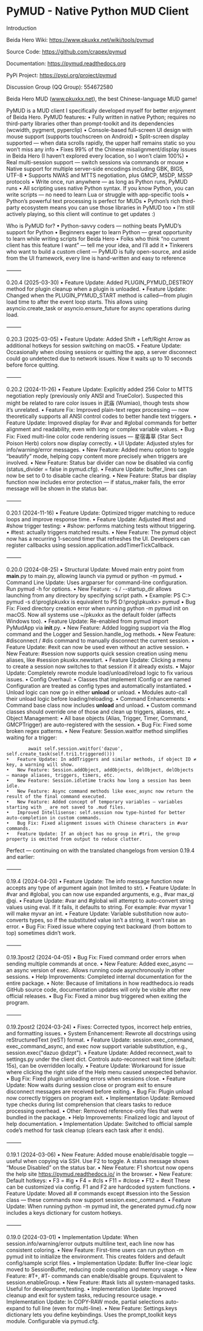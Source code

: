 # PyMUD - Native Python MUD Client

Introduction

Beida Hero Wiki: https://www.pkuxkx.net/wiki/tools/pymud

Source Code: https://github.com/crapex/pymud

Documentation: https://pymud.readthedocs.org

PyPi Project: https://pypi.org/project/pymud

Discussion Group (QQ Group): 554672580

Beida Hero MUD (www.pkuxkx.net), the best Chinese-language MUD game!

PyMUD is a MUD client I specifically developed myself for better enjoyment of Beida Hero. PyMUD features:
	•	Fully written in native Python; requires no third-party libraries other than prompt-toolkit and its dependencies (wcwidth, pygment, pyperclip)
	•	Console-based full-screen UI design with mouse support (supports touchscreen on Android)
	•	Split-screen display supported — when data scrolls rapidly, the upper half remains static so you won’t miss any info
	•	Fixes 99% of the Chinese misalignment/display issues in Beida Hero (I haven’t explored every location, so I won’t claim 100%)
	•	Real multi-session support — switch sessions via commands or mouse
	•	Native support for multiple server-side encodings including GBK, BIG5, UTF-8
	•	Supports NWAS and MTTS negotiation, plus GMCP, MSDP, MSSP protocols
	•	Write once, run anywhere — as long as Python runs, PyMUD runs
	•	All scripting uses native Python syntax. If you know Python, you can write scripts — no need to learn Lua or struggle with app-specific tools
	•	Python’s powerful text processing is perfect for MUDs
	•	Python’s rich third-party ecosystem means you can use those libraries in PyMUD too
	•	I’m still actively playing, so this client will continue to get updates :)

Who is PyMUD for?
	•	Python-savvy coders — nothing beats PyMUD’s support for Python
	•	Beginners eager to learn Python — great opportunity to learn while writing scripts for Beida Hero
	•	Folks who think “no current client has this feature I want” — tell me your idea, and I’ll add it
	•	Tinkerers who want to build a custom client — PyMUD is fully open-source, and aside from the UI framework, every line is hand-written and easy to reference

⸻

0.20.4 (2025-03-30)
	•	Feature Update: Added PLUGIN_PYMUD_DESTROY method for plugin cleanup when a plugin is unloaded.
	•	Feature Update: Changed when the PLUGIN_PYMUD_START method is called—from plugin load time to after the event loop starts. This allows using asyncio.create_task or asyncio.ensure_future for async operations during load.

⸻

0.20.3 (2025-03-05)
	•	Feature Update: Added Shift + Left/Right Arrow as additional hotkeys for session switching on macOS.
	•	Feature Update: Occasionally when closing sessions or quitting the app, a server disconnect could go undetected due to network issues. Now it waits up to 10 seconds before force quitting.

⸻

0.20.2 (2024-11-26)
	•	Feature Update: Explicitly added 256 Color to MTTS negotiation reply (previously only ANSI and TrueColor). Suspected this might be related to rare color issues in 武庙 (Wumiao), though tests show it’s unrelated.
	•	Feature Fix: Improved plain-text regex processing — now theoretically supports all ANSI control codes to better handle text triggers.
	•	Feature Update: Improved display for #var and #global commands for better alignment and readability, even with long or complex variable values.
	•	Bug Fix: Fixed multi-line color code rendering issues — 星宿毒草 (Star Sect Poison Herb) colors now display correctly.
	•	UI Update: Adjusted styles for info/warning/error messages.
	•	New Feature: Added menu option to toggle “beautify” mode, helping copy content more precisely when triggers are involved.
	•	New Feature: Status bar divider can now be disabled via config (status_divider = false in pymud.cfg).
	•	Feature Update: buffer_lines can now be set to 0 to disable cache clearing.
	•	New Feature: Status bar display function now includes error protection — if status_maker fails, the error message will be shown in the status bar.

⸻

0.20.1 (2024-11-16)
	•	Feature Update: Optimized trigger matching to reduce loops and improve response time.
	•	Feature Update: Adjusted #test and #show trigger testing:
	•	#show: performs matching tests without triggering.
	•	#test: actually triggers matched results.
	•	New Feature: The pymud object now has a recurring 1-second timer that refreshes the UI. Developers can register callbacks using session.application.addTimerTickCallback.

⸻

0.20.0 (2024-08-25)
	•	Structural Update: Moved main entry point from __main__.py to main.py, allowing launch via pymud or python -m pymud.
	•	Command Line Update: Uses argparser for command-line configuration. Run pymud -h for options.
	•	New Feature: -s / --startup_dir allows launching from any directory by specifying script path.
	•	Example:
            PS C:\> pymud -s d:\prog\pkuxkx
            is equivalent to
            PS D:\prog\pkuxkx> pymud
	•	Bug Fix: Fixed directory creation error when running python -m pymud init on macOS. Now all systems use ~/pkuxkx as the default folder (affects Windows too).
	•	Feature Update: Re-enabled from pymud import PyMudApp via __init__.py.
	•	New Feature: Added logging support via the #log command and the Logger and Session.handle_log methods.
	•	New Feature: #disconnect / #dis command to manually disconnect the current session.
	•	Feature Update: #exit can now be used even without an active session.
	•	New Feature: #session now supports quick session creation using menu aliases, like #session pkuxkx.newstart.
	•	Feature Update: Clicking a menu to create a session now switches to that session if it already exists.
	•	Major Update: Completely rewrote module load/unload/reload logic to fix various issues.
	•	Config Overhaul:
	•	Classes that implement IConfig or are named Configuration are treated as config types and automatically instantiated.
	•	Unload logic can now go in either __unload__ or unload.
	•	Modules auto-call their unload logic before loading/reloading.
	•	Command Enhancements:
	•	Command base class now includes __unload__ and unload.
	•	Custom command classes should override one of those and clean up triggers, aliases, etc.
	•	Object Management:
	•	All base objects (Alias, Trigger, Timer, Command, GMCPTrigger) are auto-registered with the session.
	•	Bug Fix: Fixed some broken regex patterns.
	•	New Feature: Session.waitfor method simplifies waiting for a trigger:

            await self.session.waitfor('dazuo', self.create_task(self.tri1.triggered()))
	•	Feature Update: In addTriggers and similar methods, if object ID ≠ key, a warning will show.
	•	New Feature: Session.addObject, addObjects, delObject, delObjects — manage aliases, triggers, timers, etc.
	•	New Feature: Session.idletime tracks how long a session has been idle.
	•	New Feature: Async command methods like exec_async now return the result of the final command executed.
	•	New Feature: Added concept of temporary variables — variables starting with _ are not saved to .mud files.
	•	Improved Intellisense: self.session now type-hinted for better auto-completion in custom commands.
	•	Bug Fix: Fixed alignment issues with Chinese characters in #var commands.
	•	Feature Update: If an object has no group in #tri, the group property is omitted from output to reduce clutter.


Perfect — continuing on with the translated changelogs from version 0.19.4 and earlier:

⸻

0.19.4 (2024-04-20)
	•	Feature Update: The info message function now accepts any type of argument again (not limited to str).
	•	Feature Update: In #var and #global, you can now use expanded arguments, e.g., #var max_qi @qi.
	•	Feature Update: #var and #global will attempt to auto-convert string values using eval. If it fails, it defaults to string. For example: #var myvar 1 will make myvar an int.
	•	Feature Update: Variable substitution now auto-converts types, so if the substituted value isn’t a string, it won’t raise an error.
	•	Bug Fix: Fixed issue where copying text backward (from bottom to top) sometimes didn’t work.

⸻

0.19.3post2 (2024-04-05)
	•	Bug Fix: Fixed command order errors when sending multiple commands at once.
	•	New Feature: Added exec_async — an async version of exec. Allows running code asynchronously in other sessions.
	•	Help Improvements: Completed internal documentation for the entire package.
	•	Note: Because of limitations in how readthedocs.io reads GitHub source code, documentation updates will only be visible after new official releases.
	•	Bug Fix: Fixed a minor bug triggered when exiting the program.

⸻

0.19.2post2 (2024-03-24)
	•	Fixes: Corrected typos, incorrect help entries, and formatting issues.
	•	System Enhancement: Rewrote all docstrings using reStructuredText (reST) format.
	•	Feature Update: session.exec_command, exec_command_async, and exec now support variable substitution, e.g., session.exec("dazuo @dzpt").
	•	Feature Update: Added reconnect_wait to settings.py under the client dict. Controls auto-reconnect wait time (default: 15s), can be overridden locally.
	•	Feature Update: Workaround for issue where clicking the right side of the Help menu caused unexpected behavior.
	•	Bug Fix: Fixed plugin unloading errors when sessions close.
	•	Feature Update: Now waits during session close or program exit to ensure disconnect messages are received before exiting.
	•	Bug Fix: Plugin unload now correctly triggers on program exit.
	•	Implementation Update: Removed type checks during list comprehension that clears tasks to reduce processing overhead.
	•	Other: Removed reference-only files that were bundled in the package.
	•	Help Improvements: Finalized logic and layout of help documentation.
	•	Implementation Update: Switched to official sample code’s method for task cleanup (clears each task after it ends).

⸻

0.19.1 (2024-03-06)
	•	New Feature: Added mouse enable/disable toggle — useful when copying via SSH. Use F2 to toggle. A status message shows “Mouse Disabled” on the status bar.
	•	New Feature: F1 shortcut now opens the help site https://pymud.readthedocs.io/ in the browser.
	•	New Feature: Default hotkeys:
	•	F3 = #ig
	•	F4 = #cls
	•	F11 = #close
	•	F12 = #exit
These can be customized via config. F1 and F2 are hardcoded system functions.
	•	Feature Update: Moved all # commands except #session into the Session class — these commands now support session.exec_command.
	•	Feature Update: When running python -m pymud init, the generated pymud.cfg now includes a keys dictionary for custom hotkeys.

⸻

0.19.0 (2024-03-01)
	•	Implementation Update: When session.info/warning/error outputs multiline text, each line now has consistent coloring.
	•	New Feature: First-time users can run python -m pymud init to initialize the environment. This creates folders and default config/sample script files.
	•	Implementation Update: Buffer line-clear logic moved to SessionBuffer, reducing code coupling and memory usage.
	•	New Feature: #T+, #T- commands can enable/disable groups. Equivalent to session.enableGroup.
	•	New Feature: #task lists all system-managed tasks. Useful for development/testing.
	•	Implementation Update: Improved cleanup and exit for system tasks, reducing resource usage.
	•	Implementation Update: In COPY-RAW mode, partial selections auto-expand to full line (even for multi-line).
	•	New Feature: Settings.keys dictionary lets you define keybindings. Uses the prompt_toolkit keys module. Configurable via pymud.cfg.
